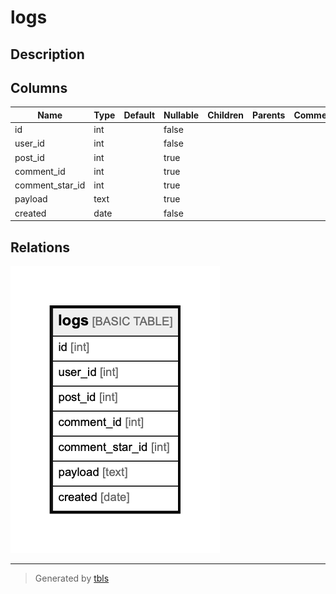 # logs

## Description

## Columns

| Name | Type | Default | Nullable | Children | Parents | Comment |
| ---- | ---- | ------- | -------- | -------- | ------- | ------- |
| id | int |  | false |  |  |  |
| user_id | int |  | false |  |  |  |
| post_id | int |  | true |  |  |  |
| comment_id | int |  | true |  |  |  |
| comment_star_id | int |  | true |  |  |  |
| payload | text |  | true |  |  |  |
| created | date |  | false |  |  |  |

## Relations

![er](logs.png)

---

> Generated by [tbls](https://github.com/k1LoW/tbls)
